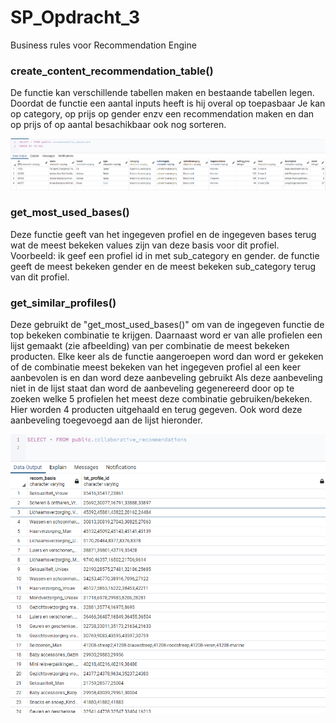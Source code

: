 # SP_Opdracht_3
Business rules voor Recommendation Engine
### create_content_recommendation_table()
De functie kan verschillende tabellen maken en bestaande tabellen legen.
Doordat de functie een aantal inputs heeft is hij overal op toepasbaar
Je kan op category, op prijs op gender enzv een recommendation maken en dan op prijs of op aantal besachikbaar ook nog sorteren.

![plot](./images/Screenshot_content.png)

### get_most_used_bases()
Deze functie geeft van het ingegeven profiel en de ingegeven bases terug wat de meest bekeken values zijn van deze basis voor dit profiel.
Voorbeeld: ik geef een profiel id in met sub_category en gender.
de functie geeft de meest bekeken gender en de meest bekeken sub_category terug van dit profiel. 

### get_similar_profiles()
Deze gebruikt de "get_most_used_bases()" om van de ingegeven functie de top bekeken combinatie te krijgen.
Daarnaast word er van alle profielen een lijst gemaakt (zie afbeelding) van per combinatie de meest bekeken producten.
Elke keer als de functie aangeroepen word dan word er gekeken of de combinatie meest bekeken van het ingegeven profiel al een keer aanbevolen is en dan word deze aanbeveling gebruikt
Als deze aanbeveling niet in de lijst staat dan word de aanbeveling gegenereerd door op te zoeken welke 5 profielen het meest deze combinatie gebruiken/bekeken.
Hier worden 4 producten uitgehaald en terug gegeven. Ook word deze aanbeveling toegevoegd aan de lijst hieronder.

![plot](./images/Screenshot_collab.png)


